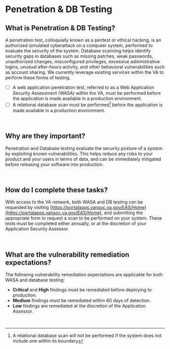 # Penetration & DB Testing

## What is Penetration & DB Testing?
A penetration test, colloquially known as a pentest or ethical hacking, is an authorized simulated cyberattack on a computer system, performed to evaluate the security of the system. Database scanning helps identify security gaps in databases such as missing patches, weak passwords, unauthorized changes, misconfigured privileges, excessive administrative logins, unusual after-hours activity, and other behavioral vulnerabilities such as account sharing. We currently leverage existing services within the VA to perform these forms of testing. 
- [ ] A web application penetration test, referred to as a Web Application Security Assessment (WASA) within the VA, must be performed before the application is made available in a production environment.
- [ ] A relational database scan must be performed[^1] before the application is made available in a production environment.

<br/>

## Why are they important?
Penetration and Database testing evaluate the security posture of a system by exploiting known vulnerabilities. This helps reduce any risks to your product and your users in terms of data, and can be immediately mitigated before releasing your software into production.

<br/>

## How do I complete these tasks?
With access to the VA network, both WASA and DB testing can be requested by visiting [https://portalapps.vansoc.va.gov/EAS/Home](https://portalapps.vansoc.va.gov/EAS/Home), and submitting the appropriate form to request a scan to be performed on your system. These tests must be completed either annually, or at the discretion of your Application Security Assessor.

<br/>

## What are the vulnerability remediation expectations?
The following vulnerability remediation expectations are applicable for both WASA and database testing:

- **Critical** and **High** findings must be remediated before deploying to production.
- **Medium** findings must be remediated within 60 days of detection.
- **Low** findings are remediated at the discretion of the Application Assessor.

<br>

[^1]: A relational database scan will not be performed if the system does not include one within its boundary
